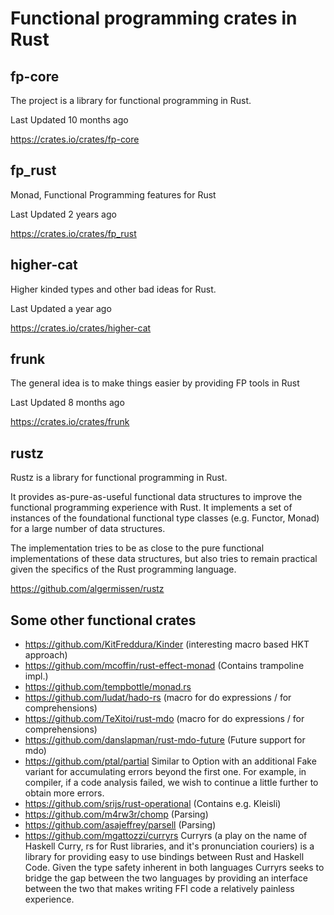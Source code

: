 # Functional programming crates in Rust
## fp-core
The project is a library for functional programming in Rust.

Last Updated 10 months ago

https://crates.io/crates/fp-core

## fp_rust
Monad, Functional Programming features for Rust

Last Updated 2 years ago

https://crates.io/crates/fp_rust

## higher-cat
Higher kinded types and other bad ideas for Rust.

Last Updated a year ago

https://crates.io/crates/higher-cat

## frunk
The general idea is to make things easier by providing FP tools in Rust

Last Updated 8 months ago

https://crates.io/crates/frunk

## rustz
Rustz is a library for functional programming in Rust.

It provides as-pure-as-useful functional data structures to improve the functional programming experience with Rust. It implements a set of instances of the foundational functional type classes (e.g. Functor, Monad) for a large number of data structures.

The implementation tries to be as close to the pure functional implementations of these data structures, but also tries to remain practical given the specifics of the Rust programming language.

https://github.com/algermissen/rustz

## Some other functional crates

* https://github.com/KitFreddura/Kinder (interesting macro based HKT approach)
* https://github.com/mcoffin/rust-effect-monad (Contains trampoline impl.)
* https://github.com/tempbottle/monad.rs
* https://github.com/ludat/hado-rs (macro for do expressions / for comprehensions)
* https://github.com/TeXitoi/rust-mdo (macro for do expressions / for comprehensions)
* https://github.com/danslapman/rust-mdo-future (Future support for mdo)
* https://github.com/ptal/partial Similar to Option<T> with an additional Fake variant for accumulating errors beyond the first one. For example, in compiler, if a code analysis failed, we wish to continue a little further to obtain more errors.
* https://github.com/srijs/rust-operational (Contains e.g. Kleisli)
* https://github.com/m4rw3r/chomp (Parsing)
* https://github.com/asajeffrey/parsell (Parsing)
* https://github.com/mgattozzi/curryrs Curryrs (a play on the name of Haskell Curry, rs for Rust libraries, and it's pronunciation couriers) is a library for providing easy to use bindings between Rust and Haskell Code. Given the type safety inherent in both languages Curryrs seeks to bridge the gap between the two languages by providing an interface between the two that makes writing FFI code a relatively painless experience.
